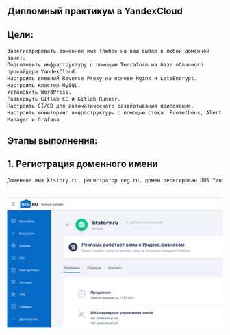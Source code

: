 ## Дипломный практикум в YandexCloud

## Цели:


    Зарегистрировать доменное имя (любое на ваш выбор в любой доменной зоне).
    Подготовить инфраструктуру с помощью Terraform на базе облачного провайдера YandexCloud.
    Настроить внешний Reverse Proxy на основе Nginx и LetsEncrypt.
    Настроить кластер MySQL.
    Установить WordPress.
    Развернуть Gitlab CE и Gitlab Runner.
    Настроить CI/CD для автоматического развёртывания приложения.
    Настроить мониторинг инфраструктуры с помощью стека: Prometheus, Alert Manager и Grafana.

## Этапы выполнения:
## 1. Регистрация доменного имени

```bash
Доменное имя ktstory.ru, регистратор reg.ru, домен делегирован DNS YandexCloud
```
##
![](https://github.com/Alexdev87/diplom/blob/main/domen.png)

